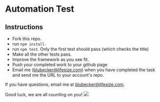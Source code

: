 # Automation Test

## Instructions

* Fork this repo.
* run ```npm install```.
* run ```npm test```. Only the first test should pass (which checks the title)
* Make all the other tests pass.
* Improve the framework as you see fit.
* Push your completed work to your github page
* Email me (blubecker@lifesize.com) when you have completed the task and send me the URL to your account's repo.

If you have questions, email me at blubecker@lifesize.com.

Good luck, we are all counting on you!
![](http://i.imgur.com/c80tSY5.gifv)
